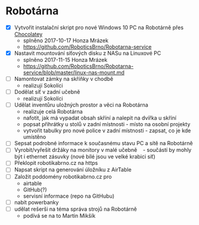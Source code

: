 # Robotárna

- [x] Vytvořit instalační skript pro nové Windows 10 PC na Robotárně přes
[Chocolatey](https://chocolatey.org/)
    - splněno 2017-10-17 Honza Mrázek
    - https://github.com/RoboticsBrno/Robotarna-service
- [x] Nastavit mountování síťových disku z NASu na Linuxové PC
    - splněno 2017-11-15 Honza Mrázek
    - https://github.com/RoboticsBrno/Robotarna-service/blob/master/linux-nas-mount.md
- [ ] Namontovat zámky na skříňky v chodbě
    - realizují Sokolíci
- [ ] Dodělat síť v zadní učebně
    - realizují Sokolíci
- [ ] Udělat inventůru uložných prostor a věci na Robotárna
    - realizuje celá Robotárna
    - nafotit, jak má vypadat obsah skříní a nalepit na dvířka u skříní
    - popsat přihrátky u stolů v zadní místnosti - místo na osobní projekty
    - vytvořit tabulky pro nové police v zadní místnosti - zapsat, co je kde umístěno
- [ ] Sepsat podrobné informace k současnému stavu PC a sítě na Robotárně
- [ ] Vyrobit/vyřešit držáky na monitory v malé učebně
    - součástí by mohly být i ethernet zásuvky (nové bílé jsou ve velké krabici síť)
- [ ] Překlopit robotikabrno.cz na https
- [ ] Napsat skript na generování úložníku z AirTable
- [ ] Založit poddomény robotikabrno.cz pro
    - airtable
    - GitHub(?)
    - servisní informace (repo na GitHubu)
- [ ] nabít powerbanky
- [ ] udělat rešerši na téma správa strojů na Robotárně
    - podívá se na to Martin Mikšík
